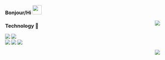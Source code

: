 ### Bonjour/Hi <img src="https://raw.githubusercontent.com/MartinHeinz/MartinHeinz/master/wave.gif" width="30px">

<img align="right"  src="https://github-readme-stats.vercel.app/api?username=BananaRaptor&theme=slateorange&show_icons=true)](https://github.com/BananaRaptor/github-readme-stats">

### Technology 🔧
![](https://img.shields.io/badge/MAC-OS-informational?style=flat&logo=Apple&logoColor=white&color=2bbc8a)
![](https://img.shields.io/badge/LINUX-OS-informational?style=flat&logo=Linux&logoColor=white&color=2bbc8a)
<br>
![](https://img.shields.io/badge/PHP-Language-informational?style=flat&logo=PHP&logoColor=white&color=2bbc8a)
![](https://img.shields.io/badge/JS-Language-informational?style=flat&logo=JavaScript&logoColor=white&color=2bbc8a)
![](https://img.shields.io/badge/C_Sharp-Language-informational?style=flat&logo=C-Sharp&logoColor=white&color=2bbc8a)

<img align="right"  src="https://github-readme-stats.vercel.app/api/top-langs/?username=BananaRaptor&exclude_repo=EnvironnementReseauFinalTp&theme=slateorange&langs_count=8)](https://github.com/anuraghazra/github-readme-stats">


<!--
**BananaRaptor/BananaRaptor** is a ✨ _special_ ✨ repository because its `README.md` (this file) appears on your GitHub profile.



Here are some ideas to get you started:


- 🔭 I’m currently working on ...
- 🌱 I’m currently learning ...
- 👯 I’m looking to collaborate on ...
- 🤔 I’m looking for help with ...
- 💬 Ask me about ...
- 📫 How to reach me: ...
- 😄 Pronouns: ...
- ⚡ Fun fact: ...
-->
